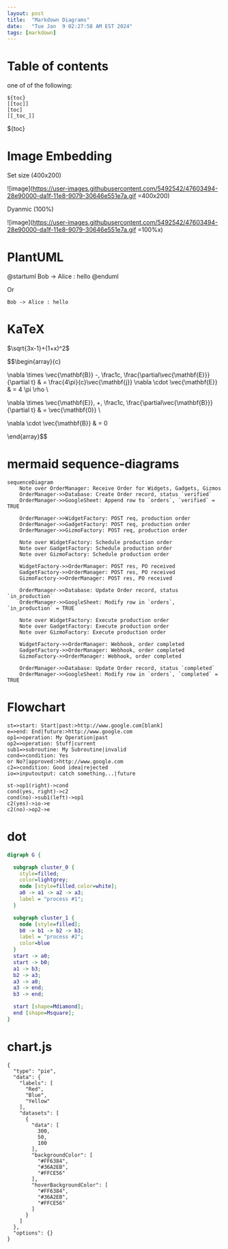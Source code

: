 ```yaml
---
layout: post
title:  "Markdown Diagrams"
date:   "Tue Jan  9 02:27:58 AM EST 2024"
tags: [markdown]
---
```


# Table of contents

one of of the following:

```
${toc}
[[toc]]
[toc]
[[_toc_]]
```
${toc}

# Image Embedding

Set size (400x200)

![image](https://user-images.githubusercontent.com/5492542/47603494-28e90000-da1f-11e8-9079-30646e551e7a.gif =400x200)

Dyanmic (100%)

![image](https://user-images.githubusercontent.com/5492542/47603494-28e90000-da1f-11e8-9079-30646e551e7a.gif =100%x)

# PlantUML

@startuml
Bob -> Alice : hello
@enduml

Or

``` plantuml
Bob -> Alice : hello
```

# KaTeX

$\sqrt{3x-1}+(1+x)^2$

$$\begin{array}{c}

\nabla \times \vec{\mathbf{B}} -\, \frac1c\, \frac{\partial\vec{\mathbf{E}}}{\partial t} &
= \frac{4\pi}{c}\vec{\mathbf{j}}    \nabla \cdot \vec{\mathbf{E}} & = 4 \pi \rho \\

\nabla \times \vec{\mathbf{E}}\, +\, \frac1c\, \frac{\partial\vec{\mathbf{B}}}{\partial t} & = \vec{\mathbf{0}} \\

\nabla \cdot \vec{\mathbf{B}} & = 0

\end{array}$$


# mermaid sequence-diagrams

```mermaid
sequenceDiagram
    Note over OrderManager: Receive Order for Widgets, Gadgets, Gizmos
    OrderManager->>Database: Create Order record, status `verified`
    OrderManager->>GoogleSheet: Append row to `orders`, `verified` = TRUE

    OrderManager->>WidgetFactory: POST req, production order
    OrderManager->>GadgetFactory: POST req, production order
    OrderManager->>GizmoFactory: POST req, production order

    Note over WidgetFactory: Schedule production order
    Note over GadgetFactory: Schedule production order
    Note over GizmoFactory: Schedule production order

    WidgetFactory->>OrderManager: POST res, PO received
    GadgetFactory->>OrderManager: POST res, PO received
    GizmoFactory->>OrderManager: POST res, PO received

    OrderManager->>Database: Update Order record, status `in_production`
    OrderManager->>GoogleSheet: Modify row in `orders`, `in_production` = TRUE

    Note over WidgetFactory: Execute production order
    Note over GadgetFactory: Execute production order
    Note over GizmoFactory: Execute production order

    WidgetFactory->>OrderManager: Webhook, order completed
    GadgetFactory->>OrderManager: Webhook, order completed
    GizmoFactory->>OrderManager: Webhook, order completed

    OrderManager->>Database: Update Order record, status `completed`
    OrderManager->>GoogleSheet: Modify row in `orders`, `completed` = TRUE
```

# Flowchart

``` flowchart
st=>start: Start|past:>http://www.google.com[blank]
e=>end: End|future:>http://www.google.com
op1=>operation: My Operation|past
op2=>operation: Stuff|current
sub1=>subroutine: My Subroutine|invalid
cond=>condition: Yes
or No?|approved:>http://www.google.com
c2=>condition: Good idea|rejected
io=>inputoutput: catch something...|future

st->op1(right)->cond
cond(yes, right)->c2
cond(no)->sub1(left)->op1
c2(yes)->io->e
c2(no)->op2->e
```

# dot

``` dot
digraph G {

  subgraph cluster_0 {
    style=filled;
    color=lightgrey;
    node [style=filled,color=white];
    a0 -> a1 -> a2 -> a3;
    label = "process #1";
  }

  subgraph cluster_1 {
    node [style=filled];
    b0 -> b1 -> b2 -> b3;
    label = "process #2";
    color=blue
  }
  start -> a0;
  start -> b0;
  a1 -> b3;
  b2 -> a3;
  a3 -> a0;
  a3 -> end;
  b3 -> end;

  start [shape=Mdiamond];
  end [shape=Msquare];
}
```
# chart.js

``` chart
{
  "type": "pie",
  "data": {
    "labels": [
      "Red",
      "Blue",
      "Yellow"
    ],
    "datasets": [
      {
        "data": [
          300,
          50,
          100
        ],
        "backgroundColor": [
          "#FF6384",
          "#36A2EB",
          "#FFCE56"
        ],
        "hoverBackgroundColor": [
          "#FF6384",
          "#36A2EB",
          "#FFCE56"
        ]
      }
    ]
  },
  "options": {}
}
```
